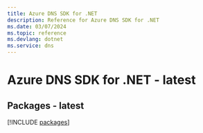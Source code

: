 ```yaml
---
title: Azure DNS SDK for .NET
description: Reference for Azure DNS SDK for .NET
ms.date: 03/07/2024
ms.topic: reference
ms.devlang: dotnet
ms.service: dns
---
```

# Azure DNS SDK for .NET - latest
## Packages - latest
[!INCLUDE [packages](dns-index.md)]